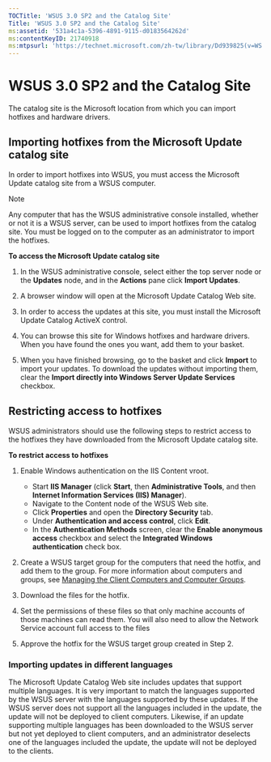 ```yaml
---
TOCTitle: 'WSUS 3.0 SP2 and the Catalog Site'
Title: 'WSUS 3.0 SP2 and the Catalog Site'
ms:assetid: '531a4c1a-5396-4891-9115-d0183564262d'
ms:contentKeyID: 21740918
ms:mtpsurl: 'https://technet.microsoft.com/zh-tw/library/Dd939825(v=WS.10)'
---
```


WSUS 3.0 SP2 and the Catalog Site
=================================

The catalog site is the Microsoft location from which you can import hotfixes and hardware drivers.

Importing hotfixes from the Microsoft Update catalog site
---------------------------------------------------------

In order to import hotfixes into WSUS, you must access the Microsoft Update catalog site from a WSUS computer.

 
> [!NOTE]  
> Any computer that has the WSUS administrative console installed, whether or not it is a WSUS server, can be used to import hotfixes from the catalog site. You must be logged on to the computer as an administrator to import the hotfixes.

**To access the Microsoft Update catalog site**
1.  In the WSUS administrative console, select either the top server node or the **Updates** node, and in the **Actions** pane click **Import Updates**.

2.  A browser window will open at the Microsoft Update Catalog Web site.

3.  In order to access the updates at this site, you must install the Microsoft Update Catalog ActiveX control.

4.  You can browse this site for Windows hotfixes and hardware drivers. When you have found the ones you want, add them to your basket.

5.  When you have finished browsing, go to the basket and click **Import** to import your updates. To download the updates without importing them, clear the **Import directly into Windows Server Update Services** checkbox.

Restricting access to hotfixes
------------------------------

WSUS administrators should use the following steps to restrict access to the hotfixes they have downloaded from the Microsoft Update catalog site.

**To restrict access to hotfixes**
1.  Enable Windows authentication on the IIS Content vroot.

    -   Start **IIS Manager** (click **Start**, then **Administrative Tools**, and then **Internet Information Services (IIS) Manager**).
    -   Navigate to the Content node of the WSUS Web site.
    -   Click **Properties** and open the **Directory Security** tab.
    -   Under **Authentication and access control**, click **Edit**.
    -   In the **Authentication Methods** screen, clear the **Enable anonymous access** checkbox and select the **Integrated Windows authentication** check box.

2.  Create a WSUS target group for the computers that need the hotfix, and add them to the group. For more information about computers and groups, see [Managing the Client Computers and Computer Groups](https://technet.microsoft.com/5549522b-8fb2-4376-8982-66ae9bbcc72e).

3.  Download the files for the hotfix.

4.  Set the permissions of these files so that only machine accounts of those machines can read them. You will also need to allow the Network Service account full access to the files

5.  Approve the hotfix for the WSUS target group created in Step 2.

### Importing updates in different languages

The Microsoft Update Catalog Web site includes updates that support multiple languages. It is very important to match the languages supported by the WSUS server with the languages supported by these updates. If the WSUS server does not support all the languages included in the update, the update will not be deployed to client computers. Likewise, if an update supporting multiple languages has been downloaded to the WSUS server but not yet deployed to client computers, and an administrator deselects one of the languages included the update, the update will not be deployed to the clients.
